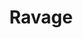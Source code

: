 ---
title: "Ravage"

domain:
  grantedPower: |
    You cast harming spells (such as the inflict spells) at +1 caster level.
  spells: |
     1. Inflict Light Wounds
     1. Inflict Moderate Wounds
     1. Inflict Serious Wounds
     1. Inflict Critical Wounds
     1. Inflict Light Wounds, Mass
     1. Harm
     1. Destruction
     1. Inflict Critical Wounds, Mass
     1. Harm, Mass
---